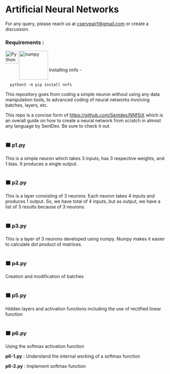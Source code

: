 # Artificial Neural Networks

For any query, please reach us at cserveairf@gmail.com or create a discussion.

### Requirements :
<img align="left" alt="Python" width="40px" src="https://img.icons8.com/color/72/python.png">
<img align="left" alt="numpy" width="90px" src="https://upload.wikimedia.org/wikipedia/commons/thumb/3/31/NumPy_logo_2020.svg/640px-NumPy_logo_2020.svg.png">
<br>
<br>
<br>
Installing nnfs -<br>
<br>  
    
      python3 -m pip install nnfs
      
This repository goes from coding a simple neuron without using any data manipulation tools, to advanced coding of neural networks involving batches, layers, etc.

This repo is a concise form of https://github.com/Sentdex/NNfSiX which is an overall guide on how to create a neural network from scratch in almost any language by SentDex. Be sure to check it out.
<br>
<br>

### 🟧 p1.py
This is a simple neuron which takes 3 inputs, has 3 respective weights, and 1 bias. It produces a single output.
<br>
<br>

### 🟧 p2.py
This is a layer consisting of 3 neurons. Each neuron takes 4 inputs and produces 1 output. So, we have total of 4 inputs, but as output, we have a list of 3 results because of 3 neurons.
<br>
<br>

### 🟧 p3.py
This is a layer of 3 neurons developed using numpy. Numpy makes it easier to calculate dot product of matrices.
<br>
<br>

### 🟧 p4.py
Creation and modification of batches
<br>
<br>

### 🟧 p5.py
Hidden layers and activation functions including the use of rectified linear function
<br>
<br>

### 🟧 p6.py
Using the softmax activation function 

**p6-1.py** : Understand the internal working of a softmax function 

**p6-2.py** : Implement softmax function

